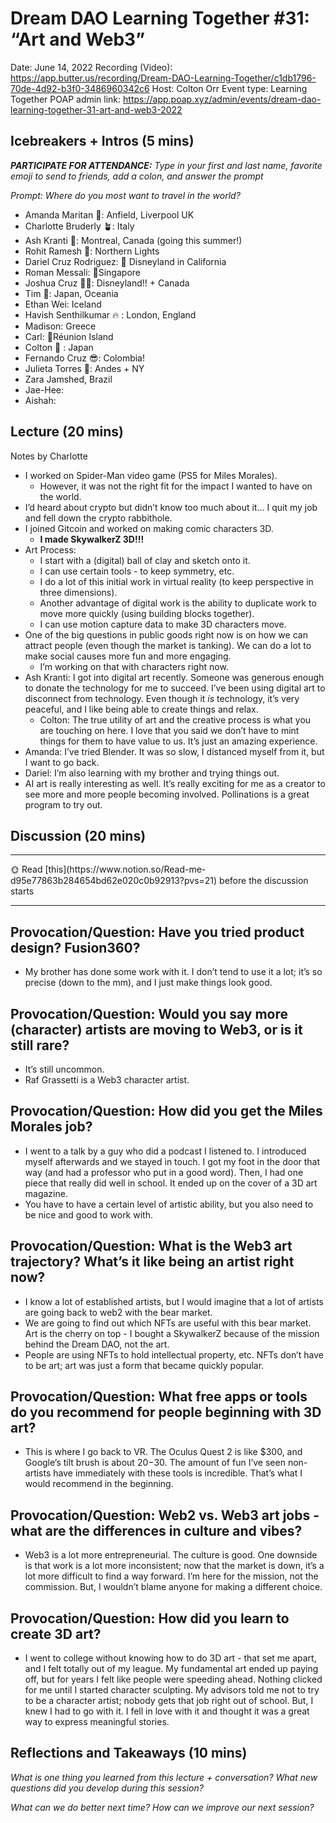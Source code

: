 # Dream DAO Learning Together #31: “Art and Web3”

Date: June 14, 2022
Recording (Video): https://app.butter.us/recording/Dream-DAO-Learning-Together/c1db1796-70de-4d92-b3f0-3486960342c6
Host: Colton Orr
Event type: Learning Together
POAP admin link: https://app.poap.xyz/admin/events/dream-dao-learning-together-31-art-and-web3-2022

## Icebreakers + Intros (5 mins)

***PARTICIPATE FOR ATTENDANCE:** Type in your first and last name, favorite emoji to send to friends, add a colon, and answer the prompt*

*Prompt: Where do you most want to travel in the world?*

- Amanda Maritan 🥰: Anfield, Liverpool UK
- Charlotte Bruderly 🪴: Italy
- Ash Kranti 🌱: Montreal, Canada (going this summer!)
- Rohit Ramesh **💪**: Northern Lights
- Dariel Cruz Rodriguez: 🍌 Disneyland in California
- Roman Messali: 🌲Singapore
- Joshua Cruz ✌🏼: Disneyland!! + Canada
- Tim 🥬: Japan, Oceania
- Ethan Wei: Iceland
- Havish Senthilkumar 🔥 : London, England
- Madison: Greece
- Carl: 🍊Réunion Island
- Colton 🌴 : Japan
- Fernando Cruz 😎: Colombia!
- Julieta Torres 🎇: Andes + NY
- Zara Jamshed,  Brazil
- Jae-Hee:
- Aishah:

## Lecture (20 mins)

Notes by Charlotte

- I worked on Spider-Man video game (PS5 for Miles Morales).
    - However, it was not the right fit for the impact I wanted to have on the world.
- I’d heard about crypto but didn’t know too much about it… I quit my job and fell down the crypto rabbithole.
- I joined Gitcoin and worked on making comic characters 3D.
    - **I made SkywalkerZ 3D!!!**
- Art Process:
    - I start with a (digital) ball of clay and sketch onto it.
    - I can use certain tools - to keep symmetry, etc.
    - I do a lot of this initial work in virtual reality (to keep perspective in three dimensions).
    - Another advantage of digital work is the ability to duplicate work to move more quickly (using building blocks together).
    - I can use motion capture data to make 3D characters move.
- One of the big questions in public goods right now is on how we can attract people (even though the market is tanking).  We can do a lot to make social causes more fun and more engaging.
    - I’m working on that with characters right now.
- Ash Kranti: I got into digital art recently.  Someone was generous enough to donate the technology for me to succeed.  I’ve been using digital art to disconnect from technology.  Even though it *is* technology, it’s very peaceful, and I like being able to create things and relax.
    - Colton: The true utility of art and the creative process is what you are touching on here.  I love that you said we don’t have to mint things for them to have value to us.  It’s just an amazing experience.
- Amanda: I’ve tried Blender.  It was so slow, I distanced myself from it, but I want to go back.
- Dariel: I’m also learning with my brother and trying things out.
- AI art is really interesting as well.  It’s really exciting for me as a creator to see more and more people becoming involved.  Pollinations is a great program to try out.

## Discussion (20 mins)

---

<aside>
🌞 Read [this](https://www.notion.so/Read-me-d95e77863b284654bd62e020c0b92913?pvs=21) before the discussion starts

</aside>

---

## Provocation/Question: Have you tried product design?  Fusion360?

- My brother has done some work with it.  I don’t tend to use it a lot; it’s so precise (down to the mm), and I just make things look good.

## Provocation/Question: Would you say more (character) artists are moving to Web3, or is it still rare?

- It’s still uncommon.
- Raf Grassetti is a Web3 character artist.

## Provocation/Question: How did you get the Miles Morales job?

- I went to a talk by a guy who did a podcast I listened to.  I introduced myself afterwards and we stayed in touch.  I got my foot in the door that way (and had a professor who put in a good word).  Then, I had one piece that  really did well in school.  It ended up on the cover of a 3D art magazine.
- You have to have a certain level of artistic ability, but you also need to be nice and good to work with.

## Provocation/Question: What is the Web3 art trajectory?  What’s it like being an artist right now?

- I know a lot of established artists, but I would imagine that a lot of artists are going back to web2 with the bear market.
- We are going to find out which NFTs are useful with this bear market.  Art is the cherry on top - I bought a SkywalkerZ because of the mission behind the Dream DAO, not the art.
- People are using NFTs to hold intellectual property, etc.  NFTs don’t have to be art; art was just a form that became quickly popular.

## Provocation/Question: What free apps or tools do you recommend for people beginning with 3D art?

- This is where I go back to VR.  The Oculus Quest 2 is like $300, and Google’s tilt brush is about $20-$30.  The amount of fun I’ve seen non-artists have immediately with these tools is incredible.  That’s what I would recommend in the beginning.

## Provocation/Question: Web2 vs. Web3 art jobs - what are the differences in culture and vibes?

- Web3 is a lot more entrepreneurial.  The culture is good.  One downside is that work is a lot more inconsistent; now that the market is down, it’s a lot more difficult to find a way forward.  I’m here for the mission, not the commission.  But, I wouldn’t blame anyone for making a different choice.

## Provocation/Question: How did you learn to create 3D art?

- I went to college without knowing how to do 3D art - that set me apart, and I felt totally out of my league.  My fundamental art ended up paying off, but for years I felt like people were speeding ahead.  Nothing clicked for me until I started character sculpting.  My advisors told me not to try to be a character artist; nobody gets that job right out of school.  But, I knew I had to go with it.  I fell in love with it and thought it was a great way to express meaningful stories.

## Reflections and Takeaways (10 mins)

*What is one thing you learned from this lecture + conversation? What new questions did you develop during this session?*

*What can we do better next time? How can we improve our next session?*